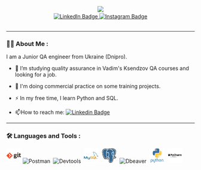 <div id="header" align="center">
  <img src="https://media.giphy.com/media/RNuffdtG6JdMRNrOlc/giphy.gif" width="200"/>
</div> 

<div id="badges" align="center">
  <a href="www.linkedin.com/in/latyshevv">
    <img src="https://img.shields.io/badge/LinkedIn-blue?style=for-the-badge&logo=linkedin&logoColor=white" alt="LinkedIn Badge"/>
  
  
  
  <a href="https://instagram.com/latyshev_artemiy?igshid=NTE5MzUyOTU=">
    <img src="https://img.shields.io/badge/Instagram-orange?style=for-the-badge&logo=instagram&logoColor=white" alt="Instagram Badge"/>
  </a>
  
</div>  

<div id="header" align="center">
  <img src="https://komarev.com/ghpvc/?username=artemlat&style=flat-square&color=blue" alt=""/>
</div> 

---

### :man_technologist: About Me :

I am a Junior QA engineer from Ukraine (Dnipro).
- :telescope: I’m studying quality assurance in Vadim's Ksendzov QA courses and looking for a job.

- :seedling: I'm doing commercial practice on some training projects.

- :zap: In my free time, I learn Python and SQL.

- :mailbox:How to reach me: [![Linkedin Badge](https://img.shields.io/badge/-latyshevv-blue?style=flat&logo=Linkedin&logoColor=white)](www.linkedin.com/in/latyshevv)
  
---

### :hammer_and_wrench: Languages and Tools :
  
<div>
  <img src="https://github.com/devicons/devicon/blob/master/icons/git/git-original-wordmark.svg" title="Git" **alt="Git" width="40" height="40"/>
  <img src="https://www.svgrepo.com/show/354202/postman-icon.svg" title="Postman"  alt="Postman" width="40" height="40"/>&nbsp;
  <img src="https://static-00.iconduck.com/assets.00/chrome-devtools-icon-512x512-8iaxdppx.png" title="Devtools"  alt="Devtools" width="40" height="40"/>&nbsp;
  <img src="https://github.com/devicons/devicon/blob/master/icons/mysql/mysql-original-wordmark.svg" title="MySQL"  alt="MySQL" width="40" height="40"/>&nbsp;
  <img src="https://github.com/devicons/devicon/blob/master/icons/postgresql/postgresql-original.svg" title="PostgreSQL"  alt="PostgreSQL" width="40" height="40"/>&nbsp;
  <img src="https://dbeaver.com/img/dbeaver-head.png" title="Dbeaver"  alt="Dbeaver" width="40" height="40"/>&nbsp;
  <img src="https://github.com/devicons/devicon/blob/master/icons/python/python-original-wordmark.svg" title="Python"  alt="Python" width="40" height="40"/>&nbsp;
  <img src="https://github.com/devicons/devicon/blob/master/icons/pycharm/pycharm-original-wordmark.svg" title="Pycharm"  alt="Pycharm" width="40" height="40"/>&nbsp;
  
  
  

  
 
 
  
</div>  
